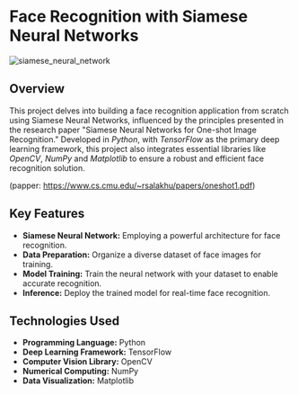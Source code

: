# Face Recognition with Siamese Neural Networks

![siamese_neural_network](https://github.com/Gavision97/DeepLearningResearchStarship/assets/150701079/002e491d-7d0a-412a-86df-5fdcf17b1a98)


## Overview

This project delves into building a face recognition application from scratch using Siamese Neural Networks, influenced by the principles presented in the research paper "Siamese Neural Networks for One-shot Image Recognition." Developed in *Python*, with *TensorFlow* as the primary deep learning framework, this project also integrates essential libraries like *OpenCV*, *NumPy* and *Matplotlib* to ensure a robust and efficient face recognition solution.

(papper: https://www.cs.cmu.edu/~rsalakhu/papers/oneshot1.pdf)

## Key Features

- **Siamese Neural Network:** Employing a powerful architecture for face recognition.
- **Data Preparation:** Organize a diverse dataset of face images for training.
- **Model Training:** Train the neural network with your dataset to enable accurate recognition.
- **Inference:** Deploy the trained model for real-time face recognition.

## Technologies Used

- **Programming Language:** Python
- **Deep Learning Framework:** TensorFlow
- **Computer Vision Library:** OpenCV
- **Numerical Computing:** NumPy
- **Data Visualization:** Matplotlib
